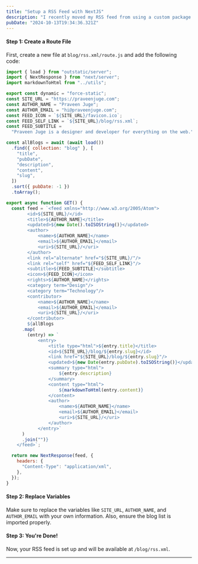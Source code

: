 ```yaml
---
title: "Setup a RSS Feed with NextJS"
description: "I recently moved my RSS feed from using a custom package to a custom route file. Here's a simple guide to help you set up your own RSS feed."
pubDate: "2024-10-13T19:34:36.321Z"
---
```


#### Step 1: Create a Route File

First, create a new file at `blog/rss.xml/route.js` and add the following code:

```js
import { load } from "outstatic/server";
import { NextResponse } from "next/server";
import markdownToHtml from "../utils";

export const dynamic = "force-static";
const SITE_URL = "https://praveenjuge.com";
const AUTHOR_NAME = "Praveen Juge";
const AUTHOR_EMAIL = "hi@praveenjuge.com";
const FEED_ICON = `${SITE_URL}/favicon.ico`;
const FEED_SELF_LINK = `${SITE_URL}/blog/rss.xml`;
const FEED_SUBTITLE =
  "Praveen Juge is a designer and developer for everything on the web.";

const allBlogs = await (await load())
  .find({ collection: "blog" }, [
    "title",
    "pubDate",
    "description",
    "content",
    "slug",
  ])
  .sort({ pubDate: -1 })
  .toArray();

export async function GET() {
  const feed = `<feed xmlns="http://www.w3.org/2005/Atom">
		<id>${SITE_URL}/</id>
		<title>${AUTHOR_NAME}</title>
		<updated>${new Date().toISOString()}</updated>
		<author>
			<name>${AUTHOR_NAME}</name>
			<email>${AUTHOR_EMAIL}</email>
			<uri>${SITE_URL}/</uri>
		</author>
		<link rel="alternate" href="${SITE_URL}/"/>
		<link rel="self" href="${FEED_SELF_LINK}"/>
		<subtitle>${FEED_SUBTITLE}</subtitle>
		<icon>${FEED_ICON}</icon>
		<rights>${AUTHOR_NAME}</rights>
		<category term="Design"/>
		<category term="Technology"/>
		<contributor>
			<name>${AUTHOR_NAME}</name>
			<email>${AUTHOR_EMAIL}</email>
			<uri>${SITE_URL}/</uri>
		</contributor>
		${allBlogs
      .map(
        (entry) => `
			<entry>
				<title type="html">${entry.title}</title>
				<id>${SITE_URL}/blog/${entry.slug}</id>
				<link href="${SITE_URL}/blog/${entry.slug}"/>
				<updated>${new Date(entry.pubDate).toISOString()}</updated>
				<summary type="html">
					${entry.description}
				</summary>
				<content type="html">
					${markdownToHtml(entry.content)}
				</content>
				<author>
					<name>${AUTHOR_NAME}</name>
					<email>${AUTHOR_EMAIL}</email>
					<uri>${SITE_URL}/</uri>
				</author>
			</entry>`
      )
      .join("")}
	</feed>`;

  return new NextResponse(feed, {
    headers: {
      "Content-Type": "application/xml",
    },
  });
}
```

#### Step 2: Replace Variables

Make sure to replace the variables like `SITE_URL`, `AUTHOR_NAME`, and `AUTHOR_EMAIL` with your own information. Also, ensure the blog list is imported properly.

#### Step 3: You're Done!

Now, your RSS feed is set up and will be available at `/blog/rss.xml`.

---
